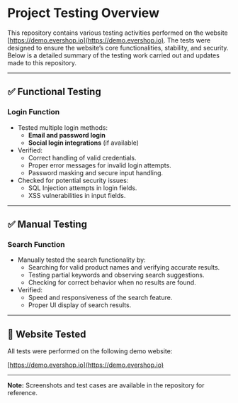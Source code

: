# Project Testing Overview

This repository contains various testing activities performed on the website [https://demo.evershop.io](https://demo.evershop.io). The tests were designed to ensure the website’s core functionalities, stability, and security. Below is a detailed summary of the testing work carried out and updates made to this repository.

---

## ✅ Functional Testing

### Login Function

- Tested multiple login methods:
  - **Email and password login**
  - **Social login integrations** (if available)
- Verified:
  - Correct handling of valid credentials.
  - Proper error messages for invalid login attempts.
  - Password masking and secure input handling.
- Checked for potential security issues:
  - SQL Injection attempts in login fields.
  - XSS vulnerabilities in input fields.

---

## ✅ Manual Testing

### Search Function

- Manually tested the search functionality by:
  - Searching for valid product names and verifying accurate results.
  - Testing partial keywords and observing search suggestions.
  - Checking for correct behavior when no results are found.
- Verified:
  - Speed and responsiveness of the search feature.
  - Proper UI display of search results.

---

## 🔗 Website Tested

All tests were performed on the following demo website:

[https://demo.evershop.io](https://demo.evershop.io)

---

**Note:** Screenshots and test cases are available in the repository for reference.

